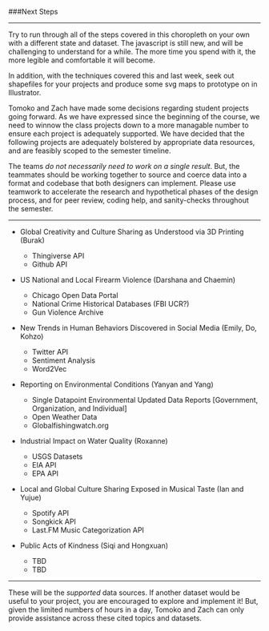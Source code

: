 ###Next Steps

-----

Try to run through all of the steps covered in this choropleth on your own with a different state and dataset. The javascript is still new, and will be challenging to understand for a while. The more time you spend with it, the more legible and comfortable it will become. 

In addition, with the techniques covered this and last week, seek out shapefiles for your projects and produce some svg maps to prototype on in Illustrator.

Tomoko and Zach have made some decisions regarding student projects going forward. As we have expressed since the beginning of the course, we need to winnow the class projects down to a more managable number to ensure each project is adequately supported. We have decided that the following projects are adequately bolstered by appropriate data resources, and are feasibly scoped to the semester timeline.

The teams *do not necessarily need to work on a single result*. But, the teammates should be working together to source and coerce data into a format and codebase that both designers can implement. Please use teamwork to accelerate the research and hypothetical phases of the design process, and for peer review, coding help, and sanity-checks throughout the semester. 

-----

- Global Creativity and Culture Sharing as Understood via 3D Printing (Burak)
    - Thingiverse API
    - Github API
    
- US National and Local Firearm Violence (Darshana and Chaemin)
    - Chicago Open Data Portal
    - National Crime Historical Databases (FBI UCR?)
    - Gun Violence Archive
    
- New Trends in Human Behaviors Discovered in Social Media (Emily, Do, Kohzo)
    - Twitter API
    - Sentiment Analysis
    - Word2Vec

- Reporting on Environmental Conditions (Yanyan and Yang)
    - Single Datapoint Environmental Updated Data Reports [Government, Organization, and Individual]
    - Open Weather Data
    - Globalfishingwatch.org

- Industrial Impact on Water Quality (Roxanne)
    - USGS Datasets
    - EIA API
    - EPA API

- Local and Global Culture Sharing Exposed in Musical Taste (Ian and Yujue)
    - Spotify API 
    - Songkick API
    - Last.FM Music Categorization API
    
- Public Acts of Kindness (Siqi and Hongxuan)
    - TBD
    - TBD

-----

These will be the *supported* data sources. If another dataset would be useful to your project, you are encouraged to explore and implement it! But, given the limited numbers of hours in a day, Tomoko and Zach can only provide assistance across these cited topics and datasets.
